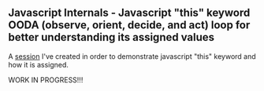 ## Javascript Internals - Javascript "this" keyword OODA (observe, orient, decide, and act) loop for better understanding its assigned values

A [session](http://itkoren.github.io/this-ooda-loop/) I've created in order to demonstrate javascript "this" keyword and how it is assigned.

WORK IN PROGRESS!!!